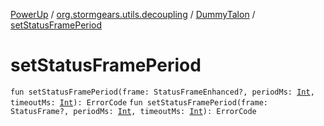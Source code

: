 [PowerUp](../../index.md) / [org.stormgears.utils.decoupling](../index.md) / [DummyTalon](index.md) / [setStatusFramePeriod](./set-status-frame-period.md)

# setStatusFramePeriod

`fun setStatusFramePeriod(frame: StatusFrameEnhanced?, periodMs: `[`Int`](https://kotlinlang.org/api/latest/jvm/stdlib/kotlin/-int/index.html)`, timeoutMs: `[`Int`](https://kotlinlang.org/api/latest/jvm/stdlib/kotlin/-int/index.html)`): ErrorCode`
`fun setStatusFramePeriod(frame: StatusFrame?, periodMs: `[`Int`](https://kotlinlang.org/api/latest/jvm/stdlib/kotlin/-int/index.html)`, timeoutMs: `[`Int`](https://kotlinlang.org/api/latest/jvm/stdlib/kotlin/-int/index.html)`): ErrorCode`